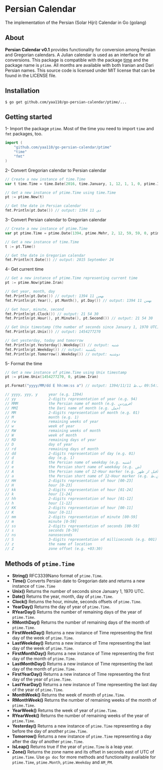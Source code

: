 Persian Calendar
================
The implementation of the Persian (Solar Hijri) Calendar in Go (golang)

## About
**Persian Calendar v0.1** provides functionality for conversion among Persian and Gregorian calendars. A Julian calendar is used as an interface for all conversions. This package is compatible with the package [time](https://golang.org/pkg/time) and the package name is `ptime`. All months are available with both Iranian and Dari Persian names. This source code is licensed under MIT license that can be found in the LICENSE file.

## Installation
```
$ go get github.com/yaa110/go-persian-calendar/ptime/...
```

## Getting started
1- Import the package `ptime`. Most of the time you need to import `time` and `fmt` packages, too.

```go
import (
    "github.com/yaa110/go-persian-calendar/ptime"
    "time"
    "fmt"
)
```

2- Convert Gregorian calendar to Persian calendar

```go
// Create a new instance of time.Time
var t time.Time = time.Date(2016, time.January, 1, 12, 1, 1, 0, ptime.Iran)

// Get a new instance of ptime.Time using time.Time
pt := ptime.New(t)

// Get the date in Persian calendar
fmt.Println(pt.Date()) // output: 1394 دی 11
```

3- Convert Persian calendar to Gregorian calendar

```go
// Create a new instance of ptime.Time
var pt ptime.Time = ptime.Date(1394, ptime.Mehr, 2, 12, 59, 59, 0, ptime.Iran)

// Get a new instance of time.Time
t := pt.Time()

// Get the date in Gregorian calendar
fmt.Println(t.Date()) // output: 2015 September 24
```

4- Get current time

```go
// Get a new instance of ptime.Time representing current time
pt := ptime.Now(ptime.Iran)

// Get year, month, day
fmt.Println(pt.Date()) // output: 1394 بهمن 11
fmt.Println(pt.Year(), pt.Month(), pt.Day()) // output: 1394 بهمن 11

// Get hour, minute, second
fmt.Println(pt.Clock()) // output: 21 54 30
fmt.Println(pt.Hour(), pt.Minute(), pt.Second()) // output: 21 54 30

// Get Unix timestamp (the number of seconds since January 1, 1970 UTC)
fmt.Println(pt.Unix()) // output: 1454277270

// Get yesterday, today and tomorrow
fmt.Println(pt.Yesterday().Weekday()) // output: شنبه
fmt.Println(pt.Weekday()) // output: یکشنبه
fmt.Println(pt.Tomorrow().Weekday()) // output: دوشنبه
```

5- Format the time

```go
// Get a new instance of ptime.Time using Unix timestamp
pt := ptime.Unix(1454277270, 0, ptime.Iran)

pt.Format("yyyy/MM/dd E hh:mm:ss a") // output: 1394/11/11 یکشنبه 09:54:30 ب.ظ

// yyyy, yyy, y     year (e.g. 1394)
// yy               2-digits representation of year (e.g. 94)
// MMM              the Persian name of month (e.g. فروردین)
// MMI              the Dari name of month (e.g. حمل)
// MM               2-digits representation of month (e.g. 01)
// M                month (e.g. 1)
// rw               remaining weeks of year
// w                week of year
// RW               remaining weeks of month
// W                week of month
// RD               remaining days of year
// D                day of year
// rd               remaining days of month
// dd               2-digits representation of day (e.g. 01)
// d                day (e.g. 1)
// E                the Persian name of weekday (e.g. شنبه)
// e                the Persian short name of weekday (e.g. ش)
// A                the Persian name of 12-Hour marker (e.g. قبل از ظهر)
// a                the Persian short name of 12-Hour marker (e.g. ق.ظ)
// HH               2-digits representation of hour [00-23]
// H                hour [0-23]
// kk               2-digits representation of hour [01-24]
// k                hour [1-24]
// hh               2-digits representation of hour [01-12]
// h                hour [1-12]
// KK               2-digits representation of hour [00-11]
// K                hour [0-11]
// mm               2-digits representation of minute [00-59]
// m                minute [0-59]
// ss               2-digits representation of seconds [00-59]
// s                seconds [0-59]
// ns               nanoseconds
// S                3-digits representation of milliseconds (e.g. 001)
// z                the name of location
// Z                zone offset (e.g. +03:30)
```

## Methods of `ptime.Time`
- **String()** RFC3339Nano format of `ptime.Time`.
- **Time()** Converts Persian date to Gregorian date and returns a new instance of `time.Time`
- **Unix()** Returns the number of seconds since January 1, 1970 UTC.
- **Date()** Returns the year, month, day of `ptime.Time`.
- **Clock()** Returns the hour, minute, seconds offsets of `ptime.Time`.
- **YearDay()** Returns the day of year of `ptime.Time`.
- **RYearDay()** Returns the number of remaining days of the year of `ptime.Time`.
- **RMonthDay()** Returns the number of remaining days of the month of `ptime.Time`.
- **FirstWeekDay()** Returns a new instance of Time representing the first day of the week of `ptime.Time`.
- **LastWeekday()** Returns a new instance of Time representing the last day of the week of `ptime.Time`.
- **FirstMonthDay()** Returns a new instance of Time representing the first day of the month of `ptime.Time`.
- **LastMonthDay()** Returns a new instance of Time representing the last day of the month of `ptime.Time`.
- **FirstYearDay()** Returns a new instance of Time representing the first day of the year of `ptime.Time`.
- **LastYearDay()** Returns a new instance of Time representing the last day of the year of `ptime.Time`.
- **MonthWeek()** Returns the week of month of `ptime.Time`.
- **RMonthWeek()** Returns the number of remaining weeks of the month of `ptime.Time`.
- **YearWeek()** Returns the week of year of `ptime.Time`.
- **RYearWeek()** Returns the number of remaining weeks of the year of `ptime.Time`.
- **Yesterday()** Returns a new instance of `ptime.Time` representing a day before the day of another `ptime.Time`.
- **Tomorrow()** Returns a new instance of `ptime.Time` representing a day after the day of another `ptime.Time`.
- **IsLeap()** Returns true if the year of `ptime.Time` is a leap year.
- **Zone()** Returns the zone name and its offset in seconds east of UTC of `ptime.Time`.
Use `go doc` for more methods and functionality available for `ptime.Time`, `ptime.Month`, `ptime.Weekday` and `AM_PM`.